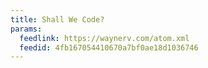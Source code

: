 ```yaml
---
title: Shall We Code?
params:
  feedlink: https://waynerv.com/atom.xml
  feedid: 4fb167054410670a7bf0ae18d1036746
---
```


